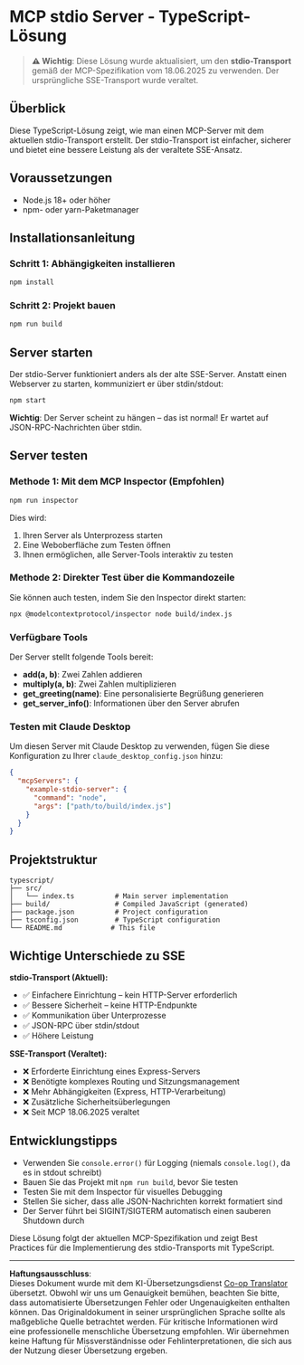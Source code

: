 <!--
CO_OP_TRANSLATOR_METADATA:
{
  "original_hash": "9d799c4a30a8383e0a74af9153262972",
  "translation_date": "2025-08-26T20:05:15+00:00",
  "source_file": "03-GettingStarted/05-stdio-server/solution/typescript/README.md",
  "language_code": "de"
}
-->
# MCP stdio Server - TypeScript-Lösung

> **⚠️ Wichtig**: Diese Lösung wurde aktualisiert, um den **stdio-Transport** gemäß der MCP-Spezifikation vom 18.06.2025 zu verwenden. Der ursprüngliche SSE-Transport wurde veraltet.

## Überblick

Diese TypeScript-Lösung zeigt, wie man einen MCP-Server mit dem aktuellen stdio-Transport erstellt. Der stdio-Transport ist einfacher, sicherer und bietet eine bessere Leistung als der veraltete SSE-Ansatz.

## Voraussetzungen

- Node.js 18+ oder höher
- npm- oder yarn-Paketmanager

## Installationsanleitung

### Schritt 1: Abhängigkeiten installieren

```bash
npm install
```

### Schritt 2: Projekt bauen

```bash
npm run build
```

## Server starten

Der stdio-Server funktioniert anders als der alte SSE-Server. Anstatt einen Webserver zu starten, kommuniziert er über stdin/stdout:

```bash
npm start
```

**Wichtig**: Der Server scheint zu hängen – das ist normal! Er wartet auf JSON-RPC-Nachrichten über stdin.

## Server testen

### Methode 1: Mit dem MCP Inspector (Empfohlen)

```bash
npm run inspector
```

Dies wird:
1. Ihren Server als Unterprozess starten
2. Eine Weboberfläche zum Testen öffnen
3. Ihnen ermöglichen, alle Server-Tools interaktiv zu testen

### Methode 2: Direkter Test über die Kommandozeile

Sie können auch testen, indem Sie den Inspector direkt starten:

```bash
npx @modelcontextprotocol/inspector node build/index.js
```

### Verfügbare Tools

Der Server stellt folgende Tools bereit:

- **add(a, b)**: Zwei Zahlen addieren
- **multiply(a, b)**: Zwei Zahlen multiplizieren  
- **get_greeting(name)**: Eine personalisierte Begrüßung generieren
- **get_server_info()**: Informationen über den Server abrufen

### Testen mit Claude Desktop

Um diesen Server mit Claude Desktop zu verwenden, fügen Sie diese Konfiguration zu Ihrer `claude_desktop_config.json` hinzu:

```json
{
  "mcpServers": {
    "example-stdio-server": {
      "command": "node",
      "args": ["path/to/build/index.js"]
    }
  }
}
```

## Projektstruktur

```
typescript/
├── src/
│   └── index.ts          # Main server implementation
├── build/                # Compiled JavaScript (generated)
├── package.json          # Project configuration
├── tsconfig.json         # TypeScript configuration
└── README.md            # This file
```

## Wichtige Unterschiede zu SSE

**stdio-Transport (Aktuell):**
- ✅ Einfachere Einrichtung – kein HTTP-Server erforderlich
- ✅ Bessere Sicherheit – keine HTTP-Endpunkte
- ✅ Kommunikation über Unterprozesse
- ✅ JSON-RPC über stdin/stdout
- ✅ Höhere Leistung

**SSE-Transport (Veraltet):**
- ❌ Erforderte Einrichtung eines Express-Servers
- ❌ Benötigte komplexes Routing und Sitzungsmanagement
- ❌ Mehr Abhängigkeiten (Express, HTTP-Verarbeitung)
- ❌ Zusätzliche Sicherheitsüberlegungen
- ❌ Seit MCP 18.06.2025 veraltet

## Entwicklungstipps

- Verwenden Sie `console.error()` für Logging (niemals `console.log()`, da es in stdout schreibt)
- Bauen Sie das Projekt mit `npm run build`, bevor Sie testen
- Testen Sie mit dem Inspector für visuelles Debugging
- Stellen Sie sicher, dass alle JSON-Nachrichten korrekt formatiert sind
- Der Server führt bei SIGINT/SIGTERM automatisch einen sauberen Shutdown durch

Diese Lösung folgt der aktuellen MCP-Spezifikation und zeigt Best Practices für die Implementierung des stdio-Transports mit TypeScript.

---

**Haftungsausschluss**:  
Dieses Dokument wurde mit dem KI-Übersetzungsdienst [Co-op Translator](https://github.com/Azure/co-op-translator) übersetzt. Obwohl wir uns um Genauigkeit bemühen, beachten Sie bitte, dass automatisierte Übersetzungen Fehler oder Ungenauigkeiten enthalten können. Das Originaldokument in seiner ursprünglichen Sprache sollte als maßgebliche Quelle betrachtet werden. Für kritische Informationen wird eine professionelle menschliche Übersetzung empfohlen. Wir übernehmen keine Haftung für Missverständnisse oder Fehlinterpretationen, die sich aus der Nutzung dieser Übersetzung ergeben.